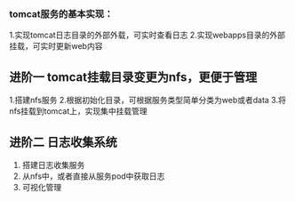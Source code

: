
### tomcat服务的基本实现：
  1.实现tomcat日志目录的外部外载，可实时查看日志
  2.实现webapps目录的外部挂载，可实时更新web内容

## 进阶一 tomcat挂载目录变更为nfs，更便于管理
  1.搭建nfs服务
  2.根据初始化目录，可根据服务类型简单分类为web或者data
  3.将nfs挂载到tomcat上，实现集中挂载管理

## 进阶二 日志收集系统
  1. 搭建日志收集服务
  2. 从nfs中，或者直接从服务pod中获取日志
  3. 可视化管理
 

